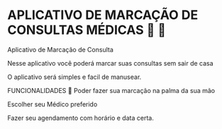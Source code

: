 # APLICATIVO DE MARCAÇÃO DE CONSULTAS MÉDICAS :hospital: :mag_right: 
Aplicativo de Marcação de Consulta 

Nesse aplicativo você poderá marcar suas consultas sem sair de casa

O aplicativo será simples e facil de manusear.

FUNCIONALIDADES 📌
Poder fazer sua marcação na palma da sua mão

Escolher seu Médico preferido

Fazer seu agendamento com horário e data certa.
